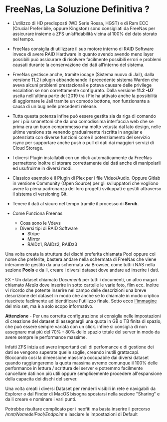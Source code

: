 # FreeNas, La Soluzione Definitiva ?

- L’utilizzo di HD predisposti (WD Serie Rossa, HGST) e di Ram ECC (Crucial Preferibile, oppure Kingston) sono consigliati da FreeNas per assicurare insieme a ZFS un’affidabilità vicina al 100% del dato storato nel tempo.
 
- FreeNas consiglia di utilizzare il suo motore interno di RAID Software invece di avere RAID Hardware in quanto avendo avendo meno layer possibili può assicurare di risolvere facilmente possibili errori e problemi causati durante la conservazione dei dati all’interno del sistema.

- FreeNas gestisce anche, tramite iocage (Sistema nuovo di Jail), dalla versione 11.2 i plugin abbandonando il precedente sistema Warden che aveva alcuni problemi prestazionali e poteva causare delle privilege escalation se non correttamente configurato.  Dalla versione **11.2 -U7** uscita nell'ultima parte del 2019 tra i Fix ha attivato anche la possibilità di aggiornare le Jail tramite un comodo bottone, non funzionante a causa di un bug nelle precedenti release.

- Tutta questa potenza infine può essere gestita sia da riga di comando per i più smanettoni che da una comodissima interfaccia web che se prima era un buon compromesso ma molto vetusta dal lato design, nelle ultime versione sta venendo gradualmente riscritta in angular e potenziata con diverse funzioni come il potenziamento del servizio rsync per supportare anche push o pull di dati dai maggiori servizi di Cloud Storage.


- I diversi Plugin installabili con un click automaticamente da FreeNas permettono inoltre di storare correttamente dei dati anche di manipolarli ed usufruirne in diversi modi.

- Classico esempio è il Plugin di Plex per i file Video/Audio. Oppure Gitlab in versione Community (Open Source) per gli sviluppatori che vogliono avere la piena padronanza dei loro progetti sviluppati e gestiti attraverso il sistema di versioning Git.

- Tenere il dati al sicuro nel tempo tramite il processo di **Scrub**.

- Come Funziona Freenas
  - Cosa sono le Vdevs
  - Diversi tipi di RAID Software
    - Stripe
    - Mirror
    - RAIDz1, RAIDz2, RAIDz3

Una volta creata la struttura dei dischi preferita chiamata Pool oppure col nome che preferite, bastera andare nella schermata di FreeNas che viene interamente gestito da una schermata via Browser, come tutti i NAS nella sezione **Pools** e da li, creare i diversi dataset dove andare ad inserire i dati.

EX - Un dataset chiamato *Documenti* per tutti i documenti, un altro magari chiamato *Media* dove inserire in sotto cartelle le varie foto, film ecc. Inoltre vi ricordo che potente inserire nel campo delle descrizioni una breve descrizione del dataset in modo che anche se lo chiamate in modo criptico riuscirete facilmente ad identificare l'utilizzo finale. Sotto ecco [l'immagine](https://github.com/Magnetarman/Glitch/blob/master/Season%202/Extra/FreeNas/Foto/Pools.jpg) del mio set, ma è a solo scopo informativo.

**Attenzione** - Per una corretta configurazione si consiglia nelle impostazioni di creazione del dataset di assegnargli una quota in GB o TB finita di spazio, che può essere sempre variata con un click. infine si consiglia di non assegnare mai più del 70% - 80%
 dello spazio totale del server in modo da avere sempre le performance massime.

Infatti ZFS inizia ad avere importanti cali di perfomance e di gestione dei dati se vengono superate quelle soglie, creando inutili grattacapi. Bloccando così la dimensione massima occupabile dai diversi dataset quando raggiungeremo la quota massima avremo comunque il 100% delle performance in lettura / scrittura del server e potremmo facilmente cancellare dati non più utili oppure semplicemente procedere all'espansione della capacita dei dischi del server.

Una volta creati i diversi Dataset per renderli visibili in rete e navigabili da Explorer o dal Finder di MacOS bisogna spostarsi nella sezione "Sharing" e da li creare e nominare i vari punti. 

Potrebbe risultare complicato per i neofiti ma basta inserire il percorso */mnt/NomedelPool/Endpoint* e lasciare le impostazioni di Default